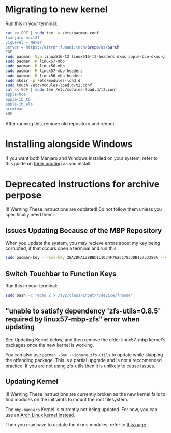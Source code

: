 # Migrating to new kernel

Run this in your terminal:

```sh
cat << EOF | sudo tee -a /etc/pacman.conf
[manjaro-mact2]
SigLevel = Never
Server = https://mirror.funami.tech/$repo/os/$arch
EOF
sudo pacman -Syu linux516-t2 linux516-t2-headers dkms apple-bce-dkms-git apple-ibridge-dkms-git apple-bcm-wifi-firmware
sudo pacman -R linux57-mbp 
sudo pacman -R linux56-mbp
sudo pacman -R linux57-mbp-headers
sudo pacman -R linux56-mbp-headers
sudo mkdir -p /etc/modules-load.d
sudo touch /etc/modules-load.d/t2.conf
cat << EOF | sudo tee /etc/modules-load.d/t2.conf
apple-bce
apple-ib_tb
apple-ib_als
brcmfmac
EOF
```

After running this, remove old repository and reboot.

# Installing alongside Windows

If you want both Manjaro and Windows installed on your system, refer to this guide on [triple booting](https://wiki.t2linux.org/guides/windows/) as you install.

# Deprecated instructions for archive perpose

!!! Warning
    These instructions are outdated! Do not follow them unless you specifically need them.

## Issues Updating Because of the MBP Repository

When you update the system, you may recieve errors about my key being corrupted, if that occurs open a terminal and run this

```sh
sudo pacman-key --recv-key 2BA2DFA128BBD111034F7626C7833DB15753380A --keyserver keyserver.ubuntu.com
```

## Switch Touchbar to Function Keys

Run this in your terminal:

```sh
sudo bash -c "echo 2 > /sys/class/input/*/device/fnmode"
```

## "unable to satisfy dependency 'zfs-utils=0.8.5' required by linux57-mbp-zfs" error when updating

See Updating Kernel below, and then remove the older linux57-mbp kernel's packages once the new kernel is working.

You can also use `pacman -Syu --ignore zfs-utils` to update while skipping the offending package. This is a partial upgrade and is not a reccomended practice. If you are not using zfs-utils then it is unlikely to cause issues.

## Updating Kernel

!!! Warning
    These instructions are currently broken as the new kernel fails to find modules on the initramfs to mount the root filesystem.

The `mbp-manjaro` Kernel is currently not being updated. For now, you can use an [Arch Linux kernel instead](https://wiki.t2linux.org/distributions/arch/faq/#updating-kernel).

Then you may have to update the dkms modules, refer to [this page](https://wiki.t2linux.org/guides/dkms/).
